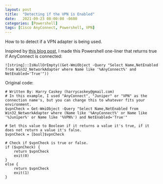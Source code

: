 ```yaml
---
layout: post
title:  "Detecting if the VPN is Enabled"
date:   2021-09-23 08:00:00 -0600
categories: [Powershell]
tags: [Cisco AnyConnect, Powershell, VPN]
---
```


How to to detect if a VPN adapter is being used.

Inspired by [this blog post](https://www.harrycaskey.com/detect-vpn-connection-with-powershell/), I made this Powershell one-liner that returns true if AnyConnect is connected:

```posh
![string]::IsNullOrEmpty((Get-WmiObject -Query "Select Name,NetEnabled from Win32_NetworkAdapter where Name like '%AnyConnect%' and NetEnabled='True'"))
```

Original code:

```posh
# Written By: Harry Caskey (harrycaskey@gmail.com)
# In this example, I used "AnyConnect", "Juniper" or "VPN" as the connection name's, but you can change this to whatever fits your environment.
$vpnCheck = Get-WmiObject -Query "Select Name,NetEnabled from Win32_NetworkAdapter where (Name like '%AnyConnect%' or Name like '%Juniper%' or Name like '%VPN%') and NetEnabled='True'"

# Set this value to Boolean if it returns a value it's true, if it does not return a value it's false.
$vpnCheck = [bool]$vpnCheck

# Check if $vpnCheck is true or false.
if ($vpnCheck) {
    return $vpnCheck
    exit(0)
}
else {
    return $vpnCheck
    exit(1)
}
```
